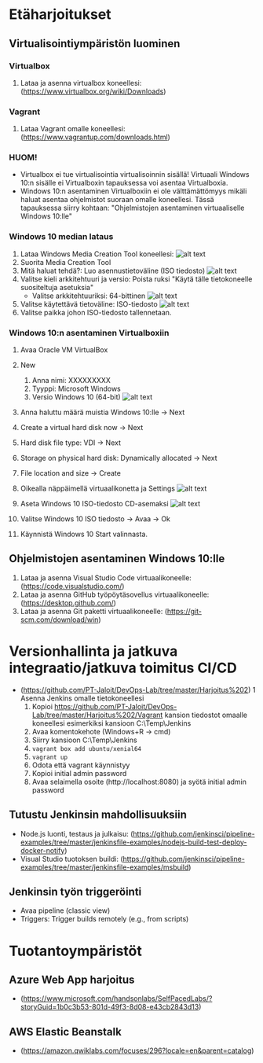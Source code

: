 # Etäharjoitukset
## Virtualisointiympäristön luominen
### Virtualbox
1. Lataa ja asenna virtualbox koneellesi: (https://www.virtualbox.org/wiki/Downloads)

### Vagrant
1. Lataa Vagrant omalle koneellesi: (https://www.vagrantup.com/downloads.html)

### HUOM!
* Virtualbox ei tue virtualisointia virtualisoinnin sisällä! Virtuaali Windows 10:n sisälle ei Virtualboxin tapauksessa voi asentaa Virtualboxia.
* Windows 10:n asentaminen Virtualboxiin ei ole välttämättömyys mikäli haluat asentaa ohjelmistot suoraan omalle koneellesi. Tässä tapauksessa siirry kohtaan: "Ohjelmistojen asentaminen virtuaaliselle Windows 10:lle"

### Windows 10 median lataus
1. Lataa Windows Media Creation Tool koneellesi: ![alt text](https://www.microsoft.com/fi-fi/software-download/windows10)
2. Suorita Media Creation Tool
3. Mitä haluat tehdä?: Luo asennustietoväline (ISO tiedosto)
![alt text](https://github.com/PT-Jaloit/DevOps-Lab/blob/master/Et%C3%A4harjoitukset/Screenshots/image1.png)
4. Valitse kieli arkkitehtuuri ja versio: Poista ruksi "Käytä tälle tietokoneelle suositeltuja asetuksia"
    * Valitse arkkitehtuuriksi: 64-bittinen
![alt text](https://github.com/PT-Jaloit/DevOps-Lab/blob/master/Et%C3%A4harjoitukset/Screenshots/image2.png)
4. Valitse käytettävä tietoväline: ISO-tiedosto
![alt text](https://github.com/PT-Jaloit/DevOps-Lab/blob/master/Et%C3%A4harjoitukset/Screenshots/image3.png)
5. Valitse paikka johon ISO-tiedosto tallennetaan.

### Windows 10:n asentaminen Virtualboxiin
1. Avaa Oracle VM VirtualBox
2. New
    1. Anna nimi: XXXXXXXXX
    2. Tyyppi: Microsoft Windows
    3. Versio Windows 10 (64-bit)
![alt text](https://github.com/PT-Jaloit/DevOps-Lab/blob/master/Et%C3%A4harjoitukset/Screenshots/vbox1.PNG)
3. Anna haluttu määrä muistia Windows 10:lle -> Next
4. Create a virtual hard disk now -> Next
5. Hard disk file type: VDI -> Next
6. Storage on physical hard disk: Dynamically allocated -> Next
7. File location and size -> Create

1. Oikealla näppäimellä virtuaalikonetta ja Settings
![alt text](https://github.com/PT-Jaloit/DevOps-Lab/blob/master/Et%C3%A4harjoitukset/Screenshots/vbox2.PNG)
2. Aseta Windows 10 ISO-tiedosto CD-asemaksi
![alt text](https://github.com/PT-Jaloit/DevOps-Lab/blob/master/Et%C3%A4harjoitukset/Screenshots/vbox3.PNG)
3. Valitse Windows 10 ISO tiedosto -> Avaa -> Ok
4. Käynnistä Windows 10 Start valinnasta.

## Ohjelmistojen asentaminen Windows 10:lle
1. Lataa ja asenna Visual Studio Code virtuaalikoneelle: (https://code.visualstudio.com/)
2. Lataa ja asenna GitHub työpöytäsovellus virtuaalikoneelle: (https://desktop.github.com/)
3. Lataa ja asenna Git paketti virtuaalikoneelle: (https://git-scm.com/download/win)

# Versionhallinta ja jatkuva integraatio/jatkuva toimitus CI/CD
* (https://github.com/PT-Jaloit/DevOps-Lab/tree/master/Harjoitus%202)
1 Asenna Jenkins omalle tietokoneellesi
    1. Kopioi https://github.com/PT-Jaloit/DevOps-Lab/tree/master/Harjoitus%202/Vagrant kansion tiedostot omaalle koneellesi esimerkiksi kansioon C:\Temp\Jenkins
    2. Avaa komentokehote (Windows+R -> cmd)
    3. Siirry kansioon C:\Temp\Jenkins
    4. ```vagrant box add ubuntu/xenial64```
    5. ```vagrant up```
    6. Odota että vagrant käynnistyy
    7. Kopioi initial admin password
    8. Avaa selaimella osoite (http://localhost:8080) ja syötä initial admin password
## Tutustu Jenkinsin mahdollisuuksiin
* Node.js luonti, testaus ja julkaisu: (https://github.com/jenkinsci/pipeline-examples/tree/master/jenkinsfile-examples/nodejs-build-test-deploy-docker-notify)
* Visual Studio tuotoksen buildi: (https://github.com/jenkinsci/pipeline-examples/tree/master/jenkinsfile-examples/msbuild)


## Jenkinsin työn triggeröinti
* Avaa pipeline (classic view)
* Triggers: Trigger builds remotely (e.g., from scripts)


# Tuotantoympäristöt
## Azure Web App harjoitus
* (https://www.microsoft.com/handsonlabs/SelfPacedLabs/?storyGuid=1b0c3b53-801d-49f3-8d08-e43cb2843d13)

## AWS Elastic Beanstalk
* (https://amazon.qwiklabs.com/focuses/296?locale=en&parent=catalog)
